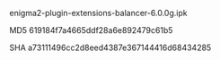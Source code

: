 enigma2-plugin-extensions-balancer-6.0.0g.ipk

MD5 619184f7a4665ddf28a6e892479c61b5

SHA a73111496cc2d8eed4387e367144416d68434285
